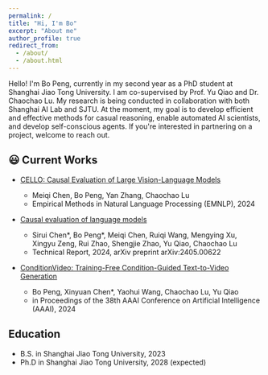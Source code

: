 ```yaml
---
permalink: /
title: "Hi, I'm Bo"
excerpt: "About me"
author_profile: true
redirect_from: 
  - /about/
  - /about.html
---
```

Hello! I'm Bo Peng, currently in my second year as a PhD student at Shanghai Jiao Tong University. I am co-supervised by Prof. Yu Qiao and Dr. Chaochao Lu. My research is being conducted in collaboration with both Shanghai AI Lab and SJTU. At the moment, my goal is to develop efficient and effective methods for casual reasoning, enable automated AI scientists, and develop self-conscious agents. If you're interested in partnering on a project, welcome to reach out.

## &#x1F603; Current Works
- [CELLO: Causal Evaluation of Large Vision-Language Models](https://arxiv.org/abs/2406.19131)
  - Meiqi Chen, Bo Peng, Yan Zhang, Chaochao Lu
  - Empirical Methods in Natural Language Processing (EMNLP), 2024
  
- [Causal evaluation of language models](https://opencausalab.github.io/CaLM/)
  - Sirui Chen*, Bo Peng*, Meiqi Chen, Ruiqi Wang, Mengying Xu, Xingyu Zeng, Rui Zhao, Shengjie Zhao, Yu Qiao, Chaochao Lu
  - Technical Report, 2024, arXiv preprint arXiv:2405.00622
  
- [ConditionVideo: Training-Free Condition-Guided Text-to-Video Generation](https://pengbo807.github.io/conditionvideo-website/)
  - Bo Peng, Xinyuan Chen*, Yaohui Wang, Chaochao Lu, Yu Qiao
  - in Proceedings of the 38th AAAI Conference on Artificial Intelligence (AAAI), 2024

## Education
-  B.S. in Shanghai Jiao Tong University, 2023
-  Ph.D in Shanghai Jiao Tong University, 2028 (expected)


